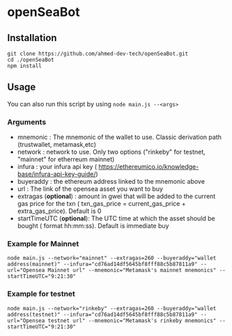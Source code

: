 # openSeaBot

## Installation
```
git clone https://github.com/ahmed-dev-tech/openSeaBot.git
cd ./openSeaBot
npm install
```

## Usage
You can also run this script by using `node main.js --<args>`

### Arguments
- mnemonic : The mnemonic of the wallet to use. Classic derivation path (trustwallet, metamask,etc)
- network : network to use. Only two options ("rinkeby" for testnet, "mainnet" for etherreum mainnet)
- infura : your infura api key ( https://ethereumico.io/knowledge-base/infura-api-key-guide/)
- buyeraddy : the ethereum address linked to the mnemonic above
- url : The link of the opensea asset you want to buy
- extragas (**optional**) : amount in gwei that will be added to the current gas price for the txn ( txn_gas_price = current_gas_price + extra_gas_price). Default is 0
- startTimeUTC (**optional**): The UTC time at which the asset should be bought ( format hh:mm:ss). Default is immediate buy

### Example for Mainnet
```
node main.js --network="mainnet" --extragas=260 --buyeraddy="wallet address(mainnet)" --infura="cd76ad14df5645bf8fff88c5b87811a9" --url="Opensea Mainnet url" --mnemonic="Metamask's mainnet mnemonics" --startTimeUTC="9:21:30"
```
### Example for testnet
```
node main.js --network="rinkeby" --extragas=260 --buyeraddy="wallet address(testnet)" --infura="cd76ad14df5645bf8fff88c5b87811a9" --url="Opensea testnet url" --mnemonic="Metamask's rinkeby mnemonics" --startTimeUTC="9:21:30"
```
